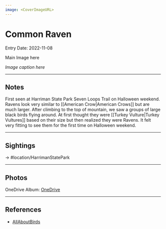 ```yaml
---
image: <CoverImageURL>
---
```


# Common Raven
Entry Date: 2022-11-08

Main Image here

*Image caption here*

---------------------------------------------------------------
## Notes

First seen at Harriman State Park Seven Loops Trail on Halloween weekend. Ravens look very similar to [[American Crow|American Crows]] but are much larger. After climbing to the top of mountain, we saw a groups of large black birds flying around. At first thought they were [[Turkey Vulture|Turkey Vultures]] based on their size but then realized they were Ravens. It felt very fitting to see them for the first time on Halloween weekend.

---------------------------------------------------------------
## Sightings

-> #location/HarrimanStatePark 

---------------------------------------------------------------
## Photos
OneDrive Album: [OneDrive](linkhere)

---------------------------------------------------------------
## References
- [AllAboutBirds](https://www.allaboutbirds.org/guide/Common_Raven/overview)